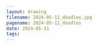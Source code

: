 ```yaml
---
layout: drawing
filename: 2024-05-11_doodles.jpg
pagename: 2024-05-11_doodles
date: 2024-05-11
tags:
---
```

